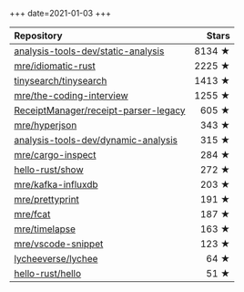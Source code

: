 +++
date=2021-01-03
+++

| Repository | Stars |
| :--------- | ----: |
| [analysis-tools-dev/static-analysis](https://github.com/analysis-tools-dev/static-analysis) | 8134 ★ |
| [mre/idiomatic-rust](https://github.com/mre/idiomatic-rust) | 2225 ★ |
| [tinysearch/tinysearch](https://github.com/tinysearch/tinysearch) | 1413 ★ |
| [mre/the-coding-interview](https://github.com/mre/the-coding-interview) | 1255 ★ |
| [ReceiptManager/receipt-parser-legacy](https://github.com/ReceiptManager/receipt-parser-legacy) | 605 ★ |
| [mre/hyperjson](https://github.com/mre/hyperjson) | 343 ★ |
| [analysis-tools-dev/dynamic-analysis](https://github.com/analysis-tools-dev/dynamic-analysis) | 315 ★ |
| [mre/cargo-inspect](https://github.com/mre/cargo-inspect) | 284 ★ |
| [hello-rust/show](https://github.com/hello-rust/show) | 272 ★ |
| [mre/kafka-influxdb](https://github.com/mre/kafka-influxdb) | 203 ★ |
| [mre/prettyprint](https://github.com/mre/prettyprint) | 191 ★ |
| [mre/fcat](https://github.com/mre/fcat) | 187 ★ |
| [mre/timelapse](https://github.com/mre/timelapse) | 163 ★ |
| [mre/vscode-snippet](https://github.com/mre/vscode-snippet) | 123 ★ |
| [lycheeverse/lychee](https://github.com/lycheeverse/lychee) | 64 ★ |
| [hello-rust/hello](https://github.com/hello-rust/hello) | 51 ★ |

